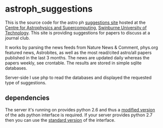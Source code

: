 # astroph_suggestions

This is the source code for the astro ph [suggestions site](http://astronomy.swin.edu.au/~soslowski/astroph/) hosted at the [Centre for Astrophysics and Supercomputing](http://astronomy.swin.edu.au/), [Swinburne University of Technology](http://www.swinburne.edu.au/). This site is providing suggestions for papers to discuss at a journal club.

It works by parsing the news feeds from Nature News & Comment, phys.org featured news, Astrobites, as well as the most read/cited astro/all papers published in the last 3 months. The news are updated daily whereas the papers weekly, see crontable. The results are stored in simple sqlite databases.

Server-side I use php to read the databases and displayed the requested type of suggestions.

## dependencies

The server it's running on provides python 2.6 and thus a [modified version](https://github.com/sosl/ads) of the ads python interface is required. If your server provides python 2.7 then you can use the [standard version](https://github.com/andycasey/ads) of the interface.
